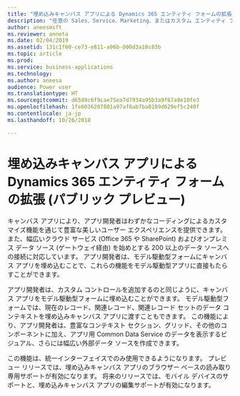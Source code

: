 ```yaml
---
title: "埋め込みキャンバス アプリによる Dynamics 365 エンティティ フォームの拡張"
description: "任意の Sales、Service、Marketing、またはカスタム エンティティ フォームにキャンバス アプリを埋め込んで、わずかなコーディングによる豊富なカスタマイズのほか、200 以上のデータ ソースをフル活用できます。"
author: aneesmsft
ms.reviewer: anneta
ms.date: 02/04/2019
ms.assetid: 131c1f60-ce73-e811-a96b-000d3a18c83b
ms.topic: article
ms.prod: 
ms.service: business-applications
ms.technology: 
ms.author: aneesa
audience: Power user
ms.translationtype: HT
ms.sourcegitcommit: d65d9c6f9cae75ea7d7934a95b3a9f67a9e10fe3
ms.openlocfilehash: 1fe6036207801a97af8ab7ba0109d629ef5c240f
ms.contentlocale: ja-jp
ms.lasthandoff: 10/26/2018

---
```

# <a name="extend-dynamics-365-entity-forms-with-embedded-canvas-apps-public-preview"></a>埋め込みキャンバス アプリによる Dynamics 365 エンティティ フォームの拡張 (パブリック プレビュー)




キャンバス アプリにより、アプリ開発者はわずかなコーディングによるカスタマイズ機能を通じて豊富な美しいユーザー エクスペリエンスを提供できます。 また、幅広いクラウド サービス (Office 365 や SharePoint) およびオンプレミス データ ソース (ゲートウェイ経由) を始めとする 200 以上のデータ ソースへの接続に対応しています。 アプリ開発者は、モデル駆動型フォームにキャンバス アプリを埋め込むことで、これらの機能をモデル駆動型アプリに直接もたらすことができます。 
 
アプリ開発者は、カスタム コントロールを追加するのと同じように、キャンバス アプリをモデル駆動型フォームに埋め込むことができます。 モデル駆動型フォームでは、現在のレコード、関連レコード、関連レコード セットのデータ コンテキストを埋め込みキャンバス アプリに渡すこともできます。 この機能により、アプリ開発者は、豊富なコンテキスト セクション、グリッド、その他のコンポーネントに加え、アプリ用 Common Data Service のデータを表示するビジュアル、さらには幅広い外部データ ソースを作成できます。

この機能は、統一インターフェイスでのみ使用できるようになります。 プレビュー リリースでは、埋め込みキャンバス アプリのブラウザー ベースの読み取り専用サポートが有効になります。 将来のリリースでは、モバイル デバイスのサポートと、埋め込みキャンバス アプリの編集サポートが有効になります。
